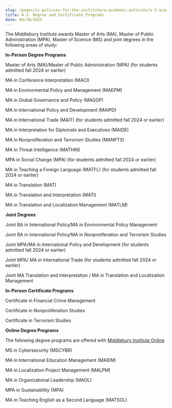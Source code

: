 ```yaml
---
slug: /pages/iv-policies-for-the-institute/a-academic-policies/a-3-academic-programs
title: A.3. Degree and Certificate Programs
date: 09/19/2025
---
```

The Middlebury Institute awards Master of Arts (MA), Master of Public Administration (MPA), Master of Science (MS) and joint degrees in the following areas of study:

**In-Person Degree Programs**

Master of Arts (MA)/Master of Public Administration (MPA) (for students admitted fall 2024 or earlier)

MA in Conference Interpretation (MACI)

MA in Environmental Policy and Management (MAEPM)

MA in Global Governance and Policy (MAGGP)

MA in International Policy and Development (MAIPD)

MA in International Trade (MAIT) (for students admitted fall 2024 or earlier)

MA in Interpretation for Diplomats and Executives (MAIDE)

MA in Nonproliferation and Terrorism Studies (MANPTS)

MA in Threat Intelligence (MATHIN)

MPA in Social Change (MPA) (for students admitted fall 2024 or earlier)

MA in Teaching a Foreign Language (MATFL) (for students admitted fall 2024 or earlier)

MA in Translation (MAT)

MA in Translation and Interpretation (MATI)

MA in Translation and Localization Management (MATLM)

**Joint Degrees**

Joint BA in International Policy/MA in Environmental Policy Management

Joint BA in International Policy/MA in Nonproliferation and Terrorism Studies

Joint MPA/MA in International Policy and Development (for students admitted fall 2024 or earlier)

Joint MPA/ MA in International Trade (for students admitted fall 2024 or earlier)

Joint MA Translation and Interpretation / MA in Translation and Localization Management

**In-Person Certificate Programs**

Certificate in Financial Crime Management

Certificate in Nonproliferation Studies

Certificate in Terrorism Studies

**Online Degree Programs**

The following degree programs are offered with [Middlebury Institute Online](https://www.middlebury.edu/institute/online/resources)

MS in Cybersecurity (MSCYBR)

MA in International Education Management (MAIEM)

MA in Localization Project Management (MALPM)

MA in Organizational Leadership (MAOL)

MPA in Sustainability (MPA)

MA in Teaching English as a Second Language (MATSOL)
